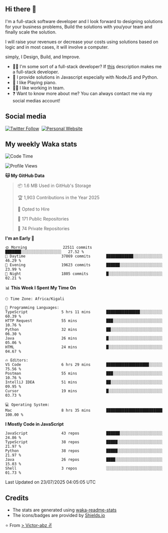 ## Hi there 👋
I'm a full-stack software developer and I look forward to designing solutions for your business problems, Build the solutions with you/your team and finally scale the solution.

I will raise your revenues or decrease your costs using solutions based on logic and in most cases, it will involve a computer.

simply, I Design, Build, and Improve.

- 👨‍💻 I'm some sort of a full-stack developer? If [this](https://www.w3schools.com/whatis/whatis_fullstack.asp) description makes me a full-stack developer.
- 🌱 I provide solutions in Javascript especially with NodeJS and Python. 
- 🎹 I like Playing piano.
- 👯‍♀️ I like working in team.
- ❓ Want to know more about me? You can always contact me via my social medias account!

## Social media
[![Twitter Follow](https://img.shields.io/twitter/follow/vicky_abz?color=%231DA1F2&label=Twitter&style=for-the-badge&logo=twitter&logoColor=ffffff)](https://twitter.com/vicky_abz)
‎‎ [![Personal Website](https://img.shields.io/static/v1?label=visit&message=victor-abz.com&color=%235F021F&style=for-the-badge)](https://victor-abz.com/)

## My weekly Waka stats
<!--START_SECTION:waka-->
![Code Time](http://img.shields.io/badge/Code%20Time-1%2C859%20hrs%2033%20mins-blue)

![Profile Views](http://img.shields.io/badge/Profile%20Views-0-blue)

**🐱 My GitHub Data** 

> 📦 1.6 MB Used in GitHub's Storage 
 > 
> 🏆 1,903 Contributions in the Year 2025
 > 
> 💼 Opted to Hire
 > 
> 📜 171 Public Repositories 
 > 
> 🔑 74 Private Repositories 
 > 
**I'm an Early 🐤** 

```text
🌞 Morning                22511 commits       ███████░░░░░░░░░░░░░░░░░░   27.52 % 
🌆 Daytime                37869 commits       ████████████░░░░░░░░░░░░░   46.29 % 
🌃 Evening                19623 commits       ██████░░░░░░░░░░░░░░░░░░░   23.99 % 
🌙 Night                  1805 commits        █░░░░░░░░░░░░░░░░░░░░░░░░   02.21 % 
```


📊 **This Week I Spent My Time On** 

```text
🕑︎ Time Zone: Africa/Kigali

💬 Programming Languages: 
TypeScript               5 hrs 11 mins       ███████████████░░░░░░░░░░   60.39 % 
HTTP Request             55 mins             ███░░░░░░░░░░░░░░░░░░░░░░   10.76 % 
Python                   32 mins             ██░░░░░░░░░░░░░░░░░░░░░░░   06.30 % 
Java                     26 mins             █░░░░░░░░░░░░░░░░░░░░░░░░   05.06 % 
HTML                     24 mins             █░░░░░░░░░░░░░░░░░░░░░░░░   04.67 % 

🔥 Editors: 
VS Code                  6 hrs 29 mins       ███████████████████░░░░░░   75.56 % 
Postman                  55 mins             ███░░░░░░░░░░░░░░░░░░░░░░   10.76 % 
IntelliJ IDEA            51 mins             ██░░░░░░░░░░░░░░░░░░░░░░░   09.95 % 
Cursor                   19 mins             █░░░░░░░░░░░░░░░░░░░░░░░░   03.73 % 

💻 Operating System: 
Mac                      8 hrs 35 mins       █████████████████████████   100.00 % 
```

**I Mostly Code in JavaScript** 

```text
JavaScript               43 repos            ██████░░░░░░░░░░░░░░░░░░░   24.86 % 
TypeScript               38 repos            █████░░░░░░░░░░░░░░░░░░░░   21.97 % 
Python                   38 repos            █████░░░░░░░░░░░░░░░░░░░░   21.97 % 
Java                     26 repos            ████░░░░░░░░░░░░░░░░░░░░░   15.03 % 
Shell                    3 repos             ░░░░░░░░░░░░░░░░░░░░░░░░░   01.73 % 
```




 Last Updated on 23/07/2025 04:05:05 UTC
<!--END_SECTION:waka-->

## Credits
- The stats are generated using [waka-readme-stats](https://github.com/anmol098/waka-readme-stats)
- The icons/badges are provided by [Shields.io](https://shields.io/)

⭐️ From [> Victor-abz ✌](https://victor-abz.com/)
